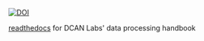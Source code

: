 [![DOI](https://zenodo.org/badge/DOI/10.5281/zenodo.8161443.svg)](https://doi.org/10.5281/zenodo.8161443)

[readthedocs](https://dcan-labs-informational-guide.readthedocs.io/en/latest/) for DCAN Labs' data processing handbook
